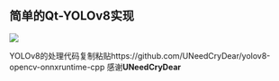 ## 简单的Qt-YOLOv8实现



![](C:\Users\YuQing\Desktop\Qtv11\1\img\1.jpg)

YOLOv8的处理代码复制粘贴https://github.com/UNeedCryDear/yolov8-opencv-onnxruntime-cpp 感谢**UNeedCryDear**

